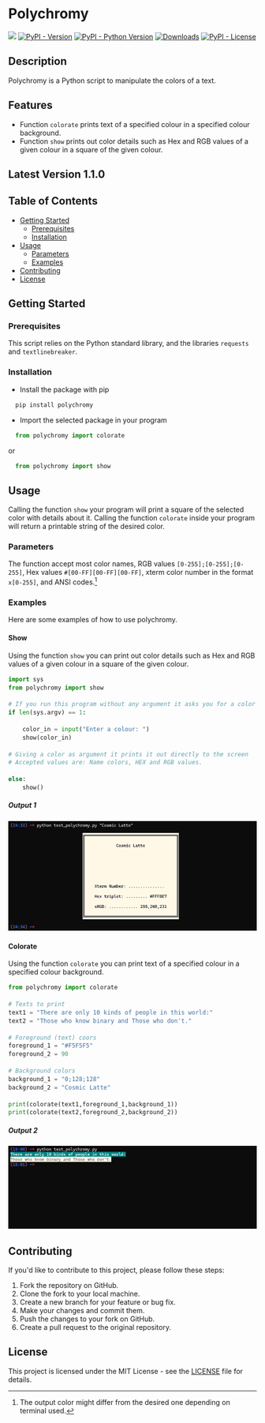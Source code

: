 # Polychromy

[<img src="https://img.shields.io/badge/polychromy-py-blue?style=flat&logo=python&logoWidth=20.svg/"></a>](https://github.com/scalvaruso/polychromy/)
[![PyPI - Version](https://img.shields.io/pypi/v/polychromy?logo=pypi&logoColor=white&color=blue)](https://pypi.org/project/polychromy/)
[![PyPI - Python Version](https://img.shields.io/pypi/pyversions/polychromy?logo=python)](https://pypi.org/project/polychromy/)
[![Downloads](https://static.pepy.tech/badge/polychromy)](https://pepy.tech/project/polychromy)
[![PyPI - License](https://img.shields.io/pypi/l/polychromy?color=blue)](https://github.com/scalvaruso/polychromy/blob/main/LICENSE.md)

<!---
[![PyPI - status](https://img.shields.io/pypi/status/:polychromy)](https://pypi.org/project/polychromy/)
[![Documentation Status](https://readthedocs.org/projects/polychromy/badge/?version=latest)](https://polychromy.readthedocs.io/en/latest/?badge=latest)
-->

## Description

Polychromy is a Python script to manipulate the colors of a text.

## Features

- Function ```colorate``` prints text of a specified colour in a specified colour background.
- Function ```show``` prints out color details such as Hex and RGB values of a given colour in a square of the given colour.

## Latest Version 1.1.0

## Table of Contents

- [Getting Started](#getting-started)
  - [Prerequisites](#prerequisites)
  - [Installation](#installation)
- [Usage](#usage)
  - [Parameters](#parameters)
  - [Examples](#examples)
- [Contributing](#contributing)
- [License](#license)

## Getting Started

### Prerequisites

This script relies on the Python standard library, and the libraries ```requests``` and ```textlinebreaker```.

### Installation

- Install the package with pip

```bash
  pip install polychromy
```

- Import the selected package in your program

```Python
  from polychromy import colorate
```

or

```Python
  from polychromy import show
```

## Usage

Calling the function ```show``` your program will print a square of the selected color with details about it.
Calling the function ```colorate``` inside your program will return a printable string of the desired color.

### Parameters

The function accept most color names, RGB values ```[0-255];[0-255];[0-255]```, Hex values ```#[00-FF][00-FF][00-FF]```, xterm color number in the format ```x[0-255]```, and ANSI codes.[^Note]

[^Note]: The output color might differ from the desired one depending on terminal used.

### Examples

Here are some examples of how to use polychromy.

<!--- Example 01 --->
#### Show

Using the function ```show``` you can print out color details such as Hex and RGB values of a given colour in a square of the given colour.

```Python
import sys
from polychromy import show

# If you run this program without any argument it asks you for a color and prints it out to the screen.
if len(sys.argv) == 1:

    color_in = input("Enter a colour: ")
    show(color_in)

# Giving a color as argument it prints it out directly to the screen
# Accepted values are: Name colors, HEX and RGB values.

else:
    show()

```

##### Output 1

![example01](https://raw.githubusercontent.com/scalvaruso/polychromy/main/images/example01.png)

<!--- Example 02 --->
#### Colorate

Using the function ```colorate``` you can print text of a specified colour in a specified colour background.

```Python
from polychromy import colorate

# Texts to print
text1 = "There are only 10 kinds of people in this world:"
text2 = "Those who know binary and Those who don't."

# Foreground (text) coors
foreground_1 = "#F5F5F5"
foreground_2 = 90

# Background colors
background_1 = "0;128;128"
background_2 = "Cosmic Latte"

print(colorate(text1,foreground_1,background_1))
print(colorate(text2,foreground_2,background_2))

```

##### Output 2

![example02](https://raw.githubusercontent.com/scalvaruso/polychromy/main/images/example02.png)

## Contributing

If you'd like to contribute to this project, please follow these steps:

1. Fork the repository on GitHub.
2. Clone the fork to your local machine.
3. Create a new branch for your feature or bug fix.
4. Make your changes and commit them.
5. Push the changes to your fork on GitHub.
6. Create a pull request to the original repository.

## License

This project is licensed under the MIT License - see the [LICENSE](https://github.com/scalvaruso/polychromy/blob/main/LICENSE.md) file for details.
